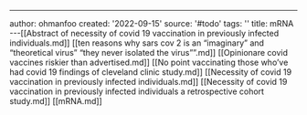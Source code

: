 ---
author: ohmanfoo
created: '2022-09-15'
source: '#todo'
tags: ''
title: mRNA
---[[Abstract of necessity of covid 19 vaccination in previously infected individuals.md]]
[[ten reasons why sars cov 2 is an “imaginary” and “theoretical virus”  “they never isolated the virus””.md]]
[[Opinionare covid vaccines riskier than advertised.md]]
[[No point vaccinating those who’ve had covid 19 findings of cleveland clinic study.md]]
[[Necessity of covid 19 vaccination in previously infected individuals.md]]
[[Necessity of covid 19 vaccination in previously infected individuals a retrospective cohort study.md]]
[[mRNA.md]]
